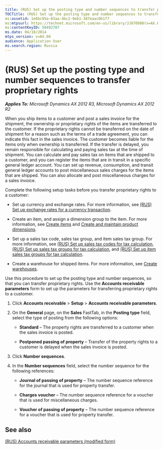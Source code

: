```yaml
---
title: (RUS) Set up the posting type and number sequences to transfer proprietary rights
TOCTitle: (RUS) Set up the posting type and number sequences to transfer proprietary rights
ms:assetid: 1e6bc95a-03aa-4bc2-9eb1-387eaac0b1f7
ms:mtpsurl: https://technet.microsoft.com/en-us/library/JJ870988(v=AX.60)
ms:contentKeyID: 50492707
ms.date: 04/18/2014
mtps_version: v=AX.60
audience: Application User
ms.search.region: Russia
---
```


# (RUS) Set up the posting type and number sequences to transfer proprietary rights 


_**Applies To:** Microsoft Dynamics AX 2012 R3, Microsoft Dynamics AX 2012 R2_

When you ship items to a customer and post a sales invoice for the shipment, the ownership or proprietary rights of the items are transferred to the customer. If the proprietary rights cannot be transferred on the date of shipment for a reason such as the terms of a trade agreement, you can indicate this fact in the sales invoice. The customer becomes liable for the items only when ownership is transferred. If the transfer is delayed, you remain responsible for calculating and paying sales tax at the time of shipment. You can calculate and pay sales tax on items that are shipped to a customer, and you can register the items that are in transit in a specific general ledger account. You can set up revenue, consumption, and transit general ledger accounts to post miscellaneous sales charges for the items that are shipped. You can also allocate and post miscellaneous charges for a sales invoice.

Complete the following setup tasks before you transfer proprietary rights to a customer:

  - Set up currency and exchange rates. For more information, see [(RUS) Set up exchange rates for a currency transaction](rus-set-up-exchange-rates-for-a-currency-transaction.md).

  - Create an item, and assign a dimension group to the item. For more information, see [Create items](create-items.md) and [Create and maintain product dimensions](create-and-maintain-product-dimensions.md).

  - Set up a sales tax code, sales tax group, and item sales tax group. For more information, see [(RUS) Set up sales tax codes for tax calculation](rus-set-up-sales-tax-codes-for-tax-calculation.md), [(RUS) Set up sales tax groups for tax calculation](rus-set-up-sales-tax-groups-for-tax-calculation.md), and [(RUS) Set up item sales tax groups for tax calculation](rus-set-up-item-sales-tax-groups-for-tax-calculation.md).

  - Create a warehouse for shipped items. For more information, see [Create warehouses](create-warehouses.md).

Use this procedure to set up the posting type and number sequences, so that you can transfer proprietary rights. Use the **Accounts receivable parameters** form to set up the parameters for transferring proprietary rights to a customer.

1.  Click **Accounts receivable** \> **Setup** \> **Accounts receivable parameters**.

2.  On the **General** page, on the **Sales** FastTab, in the **Posting type** field, select the type of posting from the following options:
    
      - **Standard** – The property rights are transferred to a customer when the sales invoice is posted.
    
      - **Postponed passing of property** – Transfer of the property rights to a customer is delayed when the sales invoice is posted.

3.  Click **Number sequences**.

4.  In the **Number sequences** field, select the number sequence for the following references:
    
      - **Journal of passing of property** – The number sequence reference for the journal that is used for property transfer.
    
      - **Charges voucher** – The number sequence reference for a voucher that is used for miscellaneous charges.
    
      - **Voucher of passing of property** – The number sequence reference for a voucher that is used for property transfer.

## See also

[(RUS) Accounts receivable parameters (modified form)](https://technet.microsoft.com/en-us/library/jj733289\(v=ax.60\))

  


